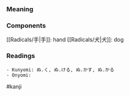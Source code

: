 ### Meaning



### Components

[[Radicals/手|手]]: hand [[Radicals/犬|犬]]: dog

### Readings

```
- Kunyomi: ぬ.く, ぬ.ける, ぬ.かす, ぬ.かる
- Onyomi: 
```

#kanji
